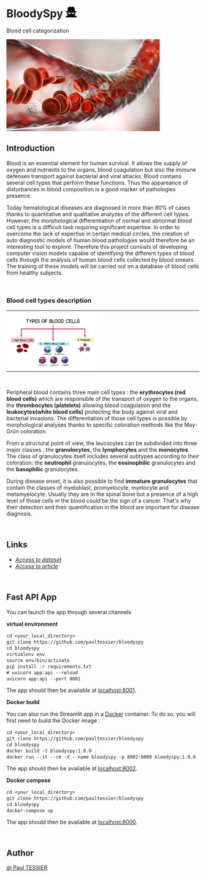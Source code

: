 # BloodySpy <img src="resources/imgs/icon_b.png" width=30>
Blood cell categorization

<img src="resources/imgs/blood_cells_in_vein.jpg" width=400>

<br/>

## Introduction

Blood is an essential element for human survival. It allows the supply of oxygen and nutrients to the organs, blood coagulation but also the immune defenses transport against bacterial and viral attacks. Blood contains several cell types that perform these functions. Thus the appareance of disturbances in blood composition is a good marker of pathologies presence.

Today hematological diseases are diagnosed in more than 80% of cases thanks to quantitative and qualitative analyzes of the different cell types. However, the morphological differentiation of normal and abnormal blood cell types is a difficult task requiring significant expertise. In order to overcome the lack of expertise in certain medical circles, the creation of auto diagnostic models of human blood pathologies would therefore be an interesting tool to explore. Therefore this project consists of developing computer vision models capable of identifying the different types of blood cells through the analysis of human blood cells collected by blood smears. The training of these models will be carried out on a database of blood cells from healthy subjects.

<br/>

### Blood cell types description

<table border="0">
 <colgroup>
    <col span="1" style="width: 50%;">
    <col span="1" style="width: 50%;">
 </colgroup>
 <tr>
   <td><img src="resources/imgs/blood_cell_types.jpg" width=500></td>
  <td>
   <td><img src="resources/imgs/immature_granulocytes.gif" width=500></td>
  </td>
 </tr>
</table>
<br/>
<!-- <img src="resources/imgs/blood_cell_types.jpg" width=20>
<img src="resources/imgs/immature_granulocytes.gif" width=20> -->

Peripheral blood contains three main cell types : the **erythrocytes (red blood cells)** which are responsible of the transport of oxygen to the organs, the **thrombocytes (platelets)** allowing blood coagulation and the **leukocytes(white blood cells)** protecting the body against viral and bacterial invasions. The differentiation of those cell types is possible by morphological analyses thanks to specific coloration methods like the  May-Grün coloration.

From a structural point of view, the leucocytes can be subdivided into three major classes : the **granulocytes**, the **lymphocytes** and the **monocytes**. The class of granulocytes itself includes several subtypes according to their coloration: the **neutrophil** granulocytes, the **eosinophilic** granulocytes and the **basophilic** granulocytes.

During disease onset, it is also possible to find **immature granulocytes** that contain the classes of myeloblast, promyelocyte, myelocyte and metamyelocyte. Usually they are in the spinal bone but a presence of a high level of those cells in the blood could be the sign of a cancer. That's why their detection and their quantification in the blood are important for disease diagnosis.

<br/>

## Links

 - [*Access to dataset*](https://data.mendeley.com/datasets/snkd93bnjr/1)
 - [*Access to article*](https://www.sciencedirect.com/science/article/abs/pii/S0169260719303578?via%3Dihub)

<br/>

## Fast API App
You can launch the app through several channels

<!-- ### Directly from this repository -->
**virtual environment**

```shell
cd <your_local_directory>
git clone https://github.com/paultessier/bloodyspy
cd bloodyspy
virtualenv env
source env/bin/activate
pip install -r requirements.txt
# uvicorn app:api --reload
uvicorn app:api --port 8001
```

The app should then be available at [localhost:8001](http://localhost:8001/docs).


**Docker build**

You can also run the Streamlit app in a [Docker](https://www.docker.com/) container. To do so, you will first need to build the Docker image :

```shell
cd <your_local_directory>
git clone https://github.com/paultessier/bloodyspy
cd bloodyspy
docker build -t bloodyspy:1.0.0 .
docker run --it --rm -d --name bloodyspy -p 8002:8000 bloodyspy:1.0.0
```

The app should then be available at [localhost:8002](http://localhost:8002/docs).


**Docker compose**

```shell
cd <your_local_directory>
git clone https://github.com/paultessier/bloodyspy
cd bloodyspy
docker-compose up
```

The app should then be available at [localhost:8000](http://localhost:8000/docs).

<br/>

## Author

[@ Paul TESSIER](https://github.com/paultessier)

